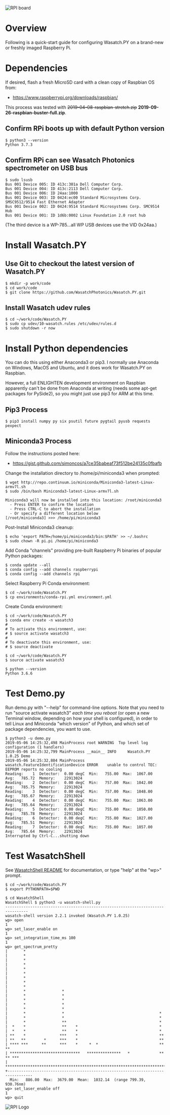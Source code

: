 ![RPI board](https://www.raspberrypi.org/app/uploads/2017/05/Raspberry-Pi-3-Ports-1-1833x1080.jpg)

# Overview

Following is a quick-start guide for configuring Wasatch.PY on a brand-new or freshly imaged Raspberry Pi.

# Dependencies

If desired, flash a fresh MicroSD card with a clean copy of Raspbian OS from:

- https://www.raspberrypi.org/downloads/raspbian/

This process was tested with <del>2019-04-08-raspbian-stretch.zip</del> <b>2019-09-26-raspbian-buster-full.zip</b>.

## Confirm RPi boots up with default Python version

    $ python3 --version
    Python 3.7.3

## Confirm RPi can see Wasatch Photonics spectrometer on USB bus

    $ sudo lsusb
    Bus 001 Device 005: ID 413c:301a Dell Computer Corp. 
    Bus 001 Device 004: ID 413c:2113 Dell Computer Corp. 
    Bus 001 Device 006: ID 24aa:1000  
    Bus 001 Device 003: ID 0424:ec00 Standard Microsystems Corp. SMSC9512/9514 Fast Ethernet Adapter
    Bus 001 Device 002: ID 0424:9514 Standard Microsystems Corp. SMC9514 Hub
    Bus 001 Device 001: ID 1d6b:0002 Linux Foundation 2.0 root hub

(The third device is a WP-785...all WP USB devices use the VID 0x24aa.)

# Install Wasatch.PY

## Use Git to checkout the latest version of Wasatch.PY

    $ mkdir -p work/code
    $ cd work/code
    $ git clone https://github.com/WasatchPhotonics/Wasatch.PY.git

## Install Wasatch udev rules

    $ cd ~/work/code/Wasatch.PY
    $ sudo cp udev/10-wasatch.rules /etc/udev/rules.d
    $ sudo shutdown -r now

# Install Python dependencies

You can do this using either Anaconda3 or pip3.  I normally use Anaconda
on Windows, MacOS and Ubuntu, and it does work for Wasatch.PY on Raspbian.

However, a full ENLIGHTEN development environment on Raspbian 
apparently can't be done from Anaconda at writing (needs some apt-get
packages for PySide2), so you might just use pip3 for ARM at this time.

## Pip3 Process

    $ pip3 install numpy py six psutil future pygtail pyusb requests pexpect

## Miniconda3 Process

Follow the instructions posted here:

- https://gist.github.com/simoncos/a7ce35babeaf73f512be24135c0fbafb

Change the installation directory to /home/pi/miniconda3 when prompted:

    $ wget http://repo.continuum.io/miniconda/Miniconda3-latest-Linux-armv7l.sh
    $ sudo /bin/bash Miniconda3-latest-Linux-armv7l.sh

    Miniconda3 will now be installed into this location: /root/miniconda3
      - Press ENTER to confirm the location
      - Press CTRL-C to abort the installation
      - Or specify a different location below
    [/root/miniconda3] >>> /home/pi/miniconda3

Post-Install Miniconda3 cleanup:

    $ echo 'export PATH=/home/pi/miniconda3/bin:$PATH' >> ~/.bashrc
    $ sudo chown -R pi.pi /home/pi/miniconda3

Add Conda "channels" providing pre-built Raspberry Pi binaries of popular Python packages:

    $ conda update --all
    $ conda config --add channels raspberrypi
    $ conda config --add channels rpi

Select Raspberry Pi Conda environment:

    $ cd ~/work/code/Wasatch.PY
    $ cp environments/conda-rpi.yml environment.yml

Create Conda environment:

    $ cd ~/work/code/Wasatch.PY
    $ conda env create -n wasatch3
    #
    # To activate this environment, use:
    # $ source activate wasatch3
    #
    # To deactivate this environment, use:
    # $ source deactivate

    $ cd ~/work/code/Wasatch.PY
    $ source activate wasatch3

    $ python --version
    Python 3.6.6

# Test Demo.py

Run demo.py with "--help" for command-line options.  Note that you need to run "source activate wasatch3"
*each time you reboot* (or open a new Terminal window, depending on how your shell is configured), in
order to tell Linux and Miniconda "which version" of Python, and which set of package dependencies,
you want to use.


    $ python3 -u demo.py
    2019-05-06 14:25:32,498 MainProcess root WARNING  Top level log configuration (1 handlers)
    2019-05-06 14:25:32,799 MainProcess __main__ INFO     Wasatch.PY 1.0.25 Demo
    2019-05-06 14:25:32,804 MainProcess wasatch.FeatureIdentificationDevice ERROR    unable to control TEC: EEPROM reports no cooling
    Reading:    1  Detector:  0.00 degC  Min:   755.00  Max:  1067.00  Avg:   785.72  Memory:    22913024
    Reading:    2  Detector:  0.00 degC  Min:   757.00  Max:  1042.00  Avg:   785.75  Memory:    22913024
    Reading:    3  Detector:  0.00 degC  Min:   757.00  Max:  1048.00  Avg:   785.67  Memory:    22913024
    Reading:    4  Detector:  0.00 degC  Min:   755.00  Max:  1063.00  Avg:   785.64  Memory:    22913024
    Reading:    5  Detector:  0.00 degC  Min:   755.00  Max:  1050.00  Avg:   785.78  Memory:    22913024
    Reading:    6  Detector:  0.00 degC  Min:   755.00  Max:  1027.00  Avg:   785.51  Memory:    22913024
    Reading:    7  Detector:  0.00 degC  Min:   755.00  Max:  1057.00  Avg:   785.64  Memory:    22913024
    Interrupted by Ctrl-C...shutting down  

# Test WasatchShell

See [WasatchShell README](WasatchShell/README.md) for documentation, or type "help" at the "wp>" prompt.

    $ cd ~/work/code/Wasatch.PY
    $ export PYTHONPATH=$PWD

    $ cd WasatchShell
    WasatchShell $ python3 -u wasatch-shell.py
    --------------------------------------------------------------------------------
    wasatch-shell version 2.2.1 invoked (Wasatch.PY 1.0.25)
    wp> open
    1
    wp> set_laser_enable on
    1
    wp> set_integration_time_ms 100
    1
    wp> get_spectrum_pretty
    |       *                                                                         
    |       *                                                                         
    |       *                                                                         
    |       *                                                                         
    |       *                                                                         
    |       *                                                                         
    |       *                                                                         
    |       *                                                                         
    |       *                                                                         
    |       *                *                                                        
    |       *                *                                                        
    |       *                *                                                        
    |       *                *                                                        
    |       *                *                                                        
    |       *                *                                          *             
    |       *                *                                          *             
    |       *                **                                         *             
    |  *    *                **    *                                    *             
    |  *    *                **    *                                    *             
    | **    *               ***    *                                    **            
    | **   **        *      ***    *                                    **            
    | **** ***      **      ***    *     *  *                           **     **     
    | *******************************   ***************   *             ** ** ***     
    | ********************************************************************************
    +---------------------------------------------------------------------------------
      Min:   886.00  Max:  3679.00  Mean:  1032.14  (range 799.39, 930.76nm)
    wp> set_laser_enable off
    1
    wp> quit

![RPI Logo](https://www.raspberrypi.org/app/uploads/2018/03/RPi-Logo-Reg-SCREEN-199x250.png)
